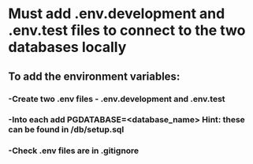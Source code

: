 # Must add .env.development and .env.test files to connect to the two databases locally 
## To add the environment variables: 
### -Create two .env files - .env.development and .env.test
### -Into each add PGDATABASE=<database_name>  **Hint**: these can be found in /db/setup.sql
### -Check .env files are in .gitignore
    
